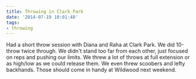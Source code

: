 ```yaml
---
title: Throwing in Clark Park
date: '2014-07-19 10:01:48'
tags:
- throwing
---
```


Had a short throw session with Diana and Raha at Clark Park. We did 10-throw twice through. We didn't stand too far from each other, just focused on reps and pushing our limits. We threw a lot of throws at full extension or as high/low as we could release them. We even threw scoobers and lefty backhands. Those should come in handy at Wildwood next weekend.
